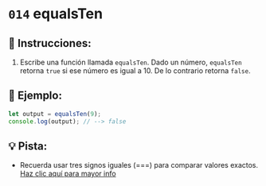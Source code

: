 # `014` equalsTen

## 📝 Instrucciones:

1. Escribe una función llamada `equalsTen`. Dado un número, `equalsTen` retorna `true` si ese número es igual a 10. De lo contrario retorna `false`.

## 📎 Ejemplo:

```Javascript
let output = equalsTen(9);
console.log(output); // --> false
```

## 💡 Pista:

+ Recuerda usar tres signos iguales (===) para comparar valores exactos. [Haz clic aquí para mayor info](https://bytearcher.com/articles/equality-comparison-operator-javascript)
